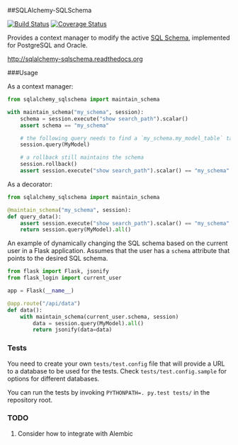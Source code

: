 ##SQLAlchemy-SQLSchema

[![Build Status](https://travis-ci.org/dtheodor/sqlalchemy-sqlschema.svg?branch=master)](https://travis-ci.org/dtheodor/sqlalchemy-sqlschema)
[![Coverage Status](https://coveralls.io/repos/dtheodor/sqlalchemy-sqlschema/badge.svg?branch=master)](https://coveralls.io/r/dtheodor/sqlalchemy-sqlschema?branch=master)

Provides a context manager to modify the active
[SQL Schema](http://www.postgresql.org/docs/9.4/static/ddl-schemas.html#DDL-SCHEMAS-PATH), implemented for PostgreSQL and Oracle.

http://sqlalchemy-sqlschema.readthedocs.org

###Usage

As a context manager:

```python
from sqlalchemy_sqlschema import maintain_schema

with maintain_schema("my_schema", session):
    schema = session.execute("show search_path").scalar()
    assert schema == "my_schema"

    # the following query needs to find a `my_schema.my_model_table` table
    session.query(MyModel) 

    # a rollback still maintains the schema
    session.rollback()
    assert session.execute("show search_path").scalar() == "my_schema"
```

As a decorator:

```python
from sqlalchemy_sqlschema import maintain_schema

@maintain_schema("my_schema", session):
def query_data():
    assert session.execute("show search_path").scalar() == "my_schema"
    return session.query(MyModel).all() 
```

An example of dynamically changing the SQL schema based on the current user in
a Flask application. Assumes that the user has a `schema` attribute that points
to the desired SQL schema.

```python
from flask import Flask, jsonify
from flask_login import current_user

app = Flask(__name__)

@app.route("/api/data")
def data():
    with maintain_schema(current_user.schema, session)
        data = session.query(MyModel).all()
        return jsonify(data=data)
```


### Tests

You need to create your own `tests/test.config` file that will provide a URL to
a database to be used for the tests. Check `tests/test.config.sample` for
options for different databases. 

You can run the tests by invoking `PYTHONPATH=. py.test tests/` in the
repository root.

### TODO

1. Consider how to integrate with Alembic
